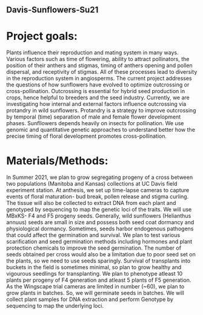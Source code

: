 ## Davis-Sunflowers-Su21

# Project goals:

Plants influence their reproduction and mating system in many ways. Various factors
such as time of flowering, ability to attract pollinators, the position of their anthers and
stigmas, timing of anthers opening and pollen dispersal, and receptivity of stigmas. All of
these processes lead to diversity in the reproduction system in angiosperms. The current
project addresses the questions of how sunflowers have evolved to optimize outcrossing
or cross-pollination. Outcrossing is essential for hybrid seed production in crops, hence
helpful to breeders and the seed industry.
Currently, we are investigating how internal and external factors influence outcrossing
via protandry in wild sunflowers. Protandry is a strategy to improve outcrossing by
temporal (time) separation of male and female flower development phases. Sunfllowers
depends heavily on insects for pollination. We use genomic and quantitative genetic
approaches to understand better how the precise timing of floral development promotes
cross-pollination.

# Materials/Methods:

In Summer 2021, we plan to grow segregating progeny of a cross between two populations
(Manitoba and Kansas) collections at UC Davis field experiment station. At anthesis, we
set up time-lapse cameras to capture events of floral maturation- bud break, pollen
release and stigma curling. The tissue will also be collected to extract DNA from each
plant and genotyped by sequencing to map the genetic loci of the traits.
We will use MBxKS- F4 and F5 progeny seeds. Generally, wild sunflowers (Helianthus
annuus) seeds are small in size and possess both seed coat dormancy and
physiological dormancy. Sometimes, seeds harbor endogenous pathogens that could
affect the germination and survival. We plan to test various scarification and seed
germination methods including hormones and plant protection chemicals to improve the
seed germination. The number of seeds obtained per cross would also be a limitation
due to poor seed set on the plants, so we need to use seeds sparingly. Survival of
transplants into buckets in the field is sometimes minimal, so plan to grow healthy and
vigourous seedlings for transplanting. We plan to phenotype atleast 10 plants per
progeny of F4 generation and atleast 5 plants of F5 generation.
As the Wingscape trial cameras are limited in number (~60), we plan to grow plants in
batches. So, we will germinate seeds in batches.
We will collect plant samples for DNA extraction and perform Genotype by sequencing
to map the underlying loci.
